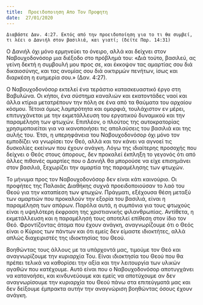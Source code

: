 ```yaml
---
title:  Προειδοποιηση Απο Τον Προφητη
date:  27/01/2020
---
```


`Διαβάστε Δαν. 4:27. Εκτός από την προειδοποίηση για το τι θα συμβεί, τι λέει ο Δανιήλ στον βασιλιά, και γιατί; (δείτε Παρ. 14:31)`

Ο Δανιήλ όχι μόνο ερμηνεύει το όνειρο, αλλά και δείχνει στον Ναβουχοδονόσορ μια διέξοδο στο πρόβλημά του: «Διά τούτο, βασιλεύ, ας γείνη δεκτή η συμβουλή μου προς σε, και έκκοψον τας αμαρτίας σου διά δικαιοσύνης, και τας ανομίας σου διά οικτιρμών πενήτων, ίσως και διαρκέση η ευημερία σου.» (Δαν. 4:27).

Ο Ναβουχοδονόσορ εκτελεί ένα τεράστιο κατασκευαστικό έργο στη Βαβυλώνα. Οι κήποι, ένα σύστημα καναλιών και εκατοντάδες ναοί και άλλα κτίρια μετατρέπουν την πόλη σε ένα από τα θαύματα του αρχαίου κόσμου. Τέτοια όμως λαμπρότητα και ομορφιά, τουλάχιστον εν μέρει, επιτυγχάνεται με την εκμετάλλευση του εργατικού δυναμικού και την παραμέληση των φτωχών. Επιπλέον, ο πλούτος της αυτοκρατορίας χρησιμοποιείται για να ικανοποιήσει τις απολαύσεις του βασιλιά και της αυλής του. Έτσι, η υπερηφάνεια του Ναβουχοδονόσορ όχι μόνο τον εμποδίζει να γνωρίσει τον Θεό, αλλά και τον κάνει να αγνοεί τις δυσκολίες εκείνων που έχουν ανάγκη. Λόγω της ιδιαίτερης προσοχής που δείχνει ο Θεός στους άπορους, δεν προκαλεί έκπληξη το γεγονός ότι από άλλες πιθανές αμαρτίες που ο Δανιήλ θα μπορούσε να είχε επισημάνει στον βασιλιά, ξεχωρίζει την αμαρτία της παραμέλησης των φτωχών.

Το μήνυμα προς τον Ναβουχοδονόσορ δεν είναι κάτι καινούριο. Οι προφήτες της Παλαιάς Διαθήκης συχνά προειδοποιούσαν το λαό του Θεού για την καταπίεση των φτωχών. Πράγματι, εξέχουσα θέση μεταξύ των αμαρτιών που προκαλούν την εξορία του βασιλιά, είναι η παραμέληση των απόρων. Παρόλα αυτά, η συμπόνια για τους φτωχούς είναι η υψηλότερη έκφραση της χριστιανικής φιλανθρωπίας. Αντίθετα, η εκμετάλλευση και η παραμέλησή τους αποτελεί επίθεση στον ίδιο τον Θεό. Φροντίζοντας άτομα που έχουν ανάγκη, αναγνωρίζουμε ότι ο Θεός είναι ο Κύριος των πάντων και ότι εμείς δεν είμαστε ιδιοκτήτες, αλλά απλώς διαχειριστές της ιδιοκτησίας του Θεού.

Βοηθώντας τους άλλους με τα υπάρχοντά μας, τιμούμε τον Θεό και αναγνωρίζουμε την κυριαρχία Του. Είναι ιδιοκτησία του Θεού που θα πρέπει τελικά να καθορίσει την αξία και την λειτουργία των υλικών αγαθών που κατέχουμε. Αυτό είναι που ο Ναβουχοδονόσορ αποτυγχάνει να κατανοήσει, και κινδυνεύουμε και εμείς να αποτύχουμε αν δεν αναγνωρίσουμε την κυριαρχία του Θεού πάνω στα επιτεύγματά μας και δεν δείξουμε έμπρακτα αυτήν την αναγνώριση βοηθώντας όσους έχουν ανάγκη.